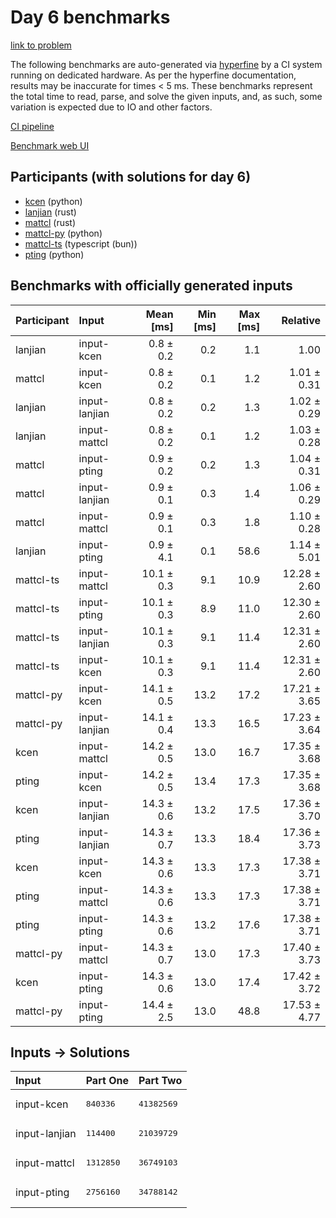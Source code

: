 # Day 6 benchmarks

[link to problem](https://adventofcode.com/2023/day/6)

The following benchmarks are auto-generated via
[hyperfine](https://github.com/sharkdp/hyperfine) by a CI system running on
dedicated hardware. As per the hyperfine documentation, results may be
inaccurate for times < 5 ms. These benchmarks represent the total time to read,
parse, and solve the given inputs, and, as such, some variation is expected due
to IO and other factors.

[CI pipeline](http://ci.papercode.net:8080/teams/main/pipelines/aoc2023)

[Benchmark web UI](https://aoc.ancalagon.black)


## Participants (with solutions for day 6)

- [kcen](https://github.com/kcen/aoc2023) (python)
- [lanjian](https://github.com/lanjian/aoc-2023) (rust)
- [mattcl](https://github.com/mattcl/aoc2023) (rust)
- [mattcl-py](https://github.com/mattcl/aoc2023-py) (python)
- [mattcl-ts](https://github.com/mattcl/aoc2023-js) (typescript (bun))
- [pting](https://github.com/pting/aoc2023) (python)


## Benchmarks with officially generated inputs

| Participant | Input | Mean [ms] | Min [ms] | Max [ms] | Relative |
|:---|:---|---:|---:|---:|---:|
| lanjian | input-kcen | 0.8 ± 0.2 | 0.2 | 1.1 | 1.00 |
| mattcl | input-kcen | 0.8 ± 0.2 | 0.1 | 1.2 | 1.01 ± 0.31 |
| lanjian | input-lanjian | 0.8 ± 0.2 | 0.2 | 1.3 | 1.02 ± 0.29 |
| lanjian | input-mattcl | 0.8 ± 0.2 | 0.1 | 1.2 | 1.03 ± 0.28 |
| mattcl | input-pting | 0.9 ± 0.2 | 0.2 | 1.3 | 1.04 ± 0.31 |
| mattcl | input-lanjian | 0.9 ± 0.1 | 0.3 | 1.4 | 1.06 ± 0.29 |
| mattcl | input-mattcl | 0.9 ± 0.1 | 0.3 | 1.8 | 1.10 ± 0.28 |
| lanjian | input-pting | 0.9 ± 4.1 | 0.1 | 58.6 | 1.14 ± 5.01 |
| mattcl-ts | input-mattcl | 10.1 ± 0.3 | 9.1 | 10.9 | 12.28 ± 2.60 |
| mattcl-ts | input-pting | 10.1 ± 0.3 | 8.9 | 11.0 | 12.30 ± 2.60 |
| mattcl-ts | input-lanjian | 10.1 ± 0.3 | 9.1 | 11.4 | 12.31 ± 2.60 |
| mattcl-ts | input-kcen | 10.1 ± 0.3 | 9.1 | 11.4 | 12.31 ± 2.60 |
| mattcl-py | input-kcen | 14.1 ± 0.5 | 13.2 | 17.2 | 17.21 ± 3.65 |
| mattcl-py | input-lanjian | 14.1 ± 0.4 | 13.3 | 16.5 | 17.23 ± 3.64 |
| kcen | input-mattcl | 14.2 ± 0.5 | 13.0 | 16.7 | 17.35 ± 3.68 |
| pting | input-kcen | 14.2 ± 0.5 | 13.4 | 17.3 | 17.35 ± 3.68 |
| kcen | input-lanjian | 14.3 ± 0.6 | 13.2 | 17.5 | 17.36 ± 3.70 |
| pting | input-lanjian | 14.3 ± 0.7 | 13.3 | 18.4 | 17.36 ± 3.73 |
| kcen | input-kcen | 14.3 ± 0.6 | 13.3 | 17.3 | 17.38 ± 3.71 |
| pting | input-mattcl | 14.3 ± 0.6 | 13.3 | 17.3 | 17.38 ± 3.71 |
| pting | input-pting | 14.3 ± 0.6 | 13.2 | 17.6 | 17.38 ± 3.71 |
| mattcl-py | input-mattcl | 14.3 ± 0.7 | 13.0 | 17.3 | 17.40 ± 3.73 |
| kcen | input-pting | 14.3 ± 0.6 | 13.0 | 17.4 | 17.42 ± 3.72 |
| mattcl-py | input-pting | 14.4 ± 2.5 | 13.0 | 48.8 | 17.53 ± 4.77 |


## Inputs -> Solutions

| Input | Part One | Part Two |
|:---|:---|:---|
|input-kcen|<pre>840336</pre>|<pre>41382569</pre>|
|input-lanjian|<pre>114400</pre>|<pre>21039729</pre>|
|input-mattcl|<pre>1312850</pre>|<pre>36749103</pre>|
|input-pting|<pre>2756160</pre>|<pre>34788142</pre>|
